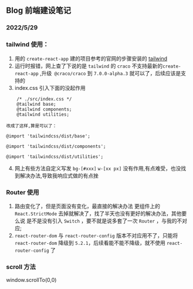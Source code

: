 ## Blog 前端建设笔记

### 2022/5/29 

### tailwind 使用：

1. 用的 `create-react-app` 建的项目参考的官网的步骤安装的 [tailwind](https://www.tailwindcss.cn/docs/guides/create-react-app) 
2. 运行时报错，网上查了下说的是 `tailwind` 的 `craco` 不支持最新的`create-react-app` ,升级` @craco/craco` 到 `7.0.0-alpha.3` 就可以了，后续应该是支持的
3. index.css 引入下面的没起作用

```
    /* ./src/index.css */
    @tailwind base;
    @tailwind components;
    @tailwind utilities;
```
    改成了这样,算是可以了：

```
@import 'tailwindcss/dist/base';

@import 'tailwindcss/dist/components';

@import 'tailwindcss/dist/utilities';
```
4. 网上有些方法自定义写发 `bg-[#xxx]` `w-[xx px]` 没有作用,有点难受，也没找到解决办法,导致我响应式做的有点挫


### Router 使用

1. 路由变化了，但是页面没有变化，最直接的解决办法 更组件上的 `React.StrictMode` 去掉就解决了，找了半天也没有更好的解决办法，其他要么说 是不是没有引入 `Switch` ，要不就是说多套了一次 `Router` ，与我的不对应;
2. `react-router-dom` 与 `react-router-config` 版本不对应用不了，只能将`react-router-dom` 降级到 `5.2.1`，后续看能不能不降级，就不使用 `react-router-config` 了

### scroll 方法

window.scrollTo(0,0)
